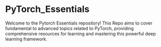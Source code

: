 # PyTorch_Essentials
Welcome to the Pytorch Essentials repository! This Repo aims to cover fundamental to advanced topics related to PyTorch, providing comprehensive resources for learning and mastering this powerful deep learning framework.
